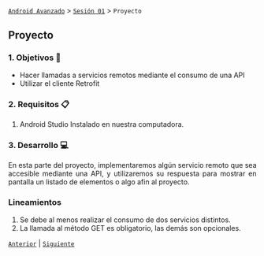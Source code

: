 [`Android Avanzado`](../../Readme.md) > [`Sesión 01`](..#readme) > `Proyecto`

## Proyecto

<div style="text-align: justify;">

### 1. Objetivos :dart:

- Hacer llamadas a servicios remotos mediante el consumo de una API
- Utilizar el cliente Retrofit

### 2. Requisitos :clipboard:

1. Android Studio Instalado en nuestra computadora.


### 3. Desarrollo :computer:

En esta parte del proyecto, implementaremos algún servicio remoto que sea accesible mediante una API, y utilizaremos su respuesta para mostrar en pantalla un listado de elementos o algo afin al proyecto. 



### Lineamientos

1. Se debe al menos realizar el consumo de dos servicios distintos.
2. La llamada al método GET es obligatorio, las demás son opcionales.

[`Anterior`](../Reto-03) | [`Siguiente`](../Postwork/Readme.md)

</div>

